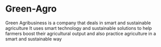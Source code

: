 # Green-Agro
Green Agribusiness is a company that deals in smart and sustainable agriculture
It uses smart technology and sustainable solutions to help farmers boost their agricultural output and also practice agriculture in a smart and sustainable way
